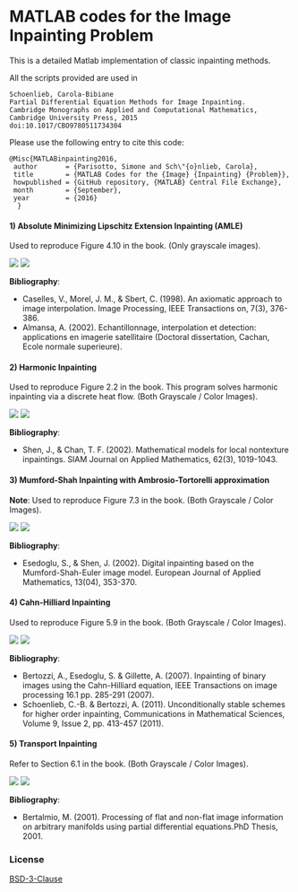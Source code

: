 # MATLAB codes for the Image Inpainting Problem
This is a detailed Matlab implementation of classic inpainting methods.

All the scripts provided are used in

```
Schoenlieb, Carola-Bibiane
Partial Differential Equation Methods for Image Inpainting.
Cambridge Monographs on Applied and Computational Mathematics,
Cambridge University Press, 2015
doi:10.1017/CBO9780511734304
```

Please use the following entry to cite this code:

```
@Misc{MATLABinpainting2016,
 author       = {Parisotto, Simone and Sch\"{o}nlieb, Carola},
 title        = {MATLAB Codes for the {Image} {Inpainting} {Problem}},
 howpublished = {GitHub repository, {MATLAB} Central File Exchange},
 month        = {September},
 year         = {2016}
  }
```

<h4>1) Absolute Minimizing Lipschitz Extension Inpainting (AMLE)</h4>

Used to reproduce Figure 4.10 in the book. (Only grayscale images).

<img src="https://raw.githubusercontent.com/simoneparisotto/MATLAB-Codes-for-the-Image-Inpainting-Problem/master/dataset/amle_clean.png"> <img src="https://raw.githubusercontent.com/simoneparisotto/MATLAB-Codes-for-the-Image-Inpainting-Problem/master/results/amle_output.png"> 
      
**Bibliography**:
- Caselles, V., Morel, J. M., & Sbert, C. (1998). An axiomatic approach to image interpolation. Image Processing, IEEE Transactions on, 7(3), 376-386.
- Almansa, A. (2002). Echantillonnage, interpolation et detection: applications en imagerie satellitaire (Doctoral dissertation, Cachan, Ecole normale superieure).

<h4>2) Harmonic Inpainting</h4>

Used to reproduce Figure 2.2 in the book. This program solves harmonic inpainting via a discrete heat flow. (Both Grayscale / Color Images).

<img src="https://raw.githubusercontent.com/simoneparisotto/MATLAB-Codes-for-the-Image-Inpainting-Problem/master/dataset/harmonic_input.png"> <img src="https://raw.githubusercontent.com/simoneparisotto/MATLAB-Codes-for-the-Image-Inpainting-Problem/master/results/harmonic_output.png"> 

**Bibliography**:
- Shen, J., & Chan, T. F. (2002). Mathematical models for local nontexture inpaintings. SIAM Journal on Applied Mathematics, 62(3), 1019-1043.

<h4>3) Mumford-Shah Inpainting with Ambrosio-Tortorelli approximation</h4>

**Note**: Used to reproduce Figure 7.3 in the book.  (Both Grayscale / Color Images).

<img src="https://raw.githubusercontent.com/simoneparisotto/MATLAB-Codes-for-the-Image-Inpainting-Problem/master/dataset/mumford_shah_input.png" witdh=45%> <img src="https://raw.githubusercontent.com/simoneparisotto/MATLAB-Codes-for-the-Image-Inpainting-Problem/master/results/mumford_shah_output.png" witdh=45%> 

**Bibliography**: 
- Esedoglu, S., & Shen, J. (2002). Digital inpainting based on the Mumford-Shah-Euler image model. European Journal of Applied Mathematics, 13(04), 353-370.

<h4>4) Cahn-Hilliard Inpainting</h4>

Used to reproduce Figure 5.9 in the book.  (Both Grayscale / Color Images).

<img src="https://raw.githubusercontent.com/simoneparisotto/MATLAB-Codes-for-the-Image-Inpainting-Problem/master/dataset/cahn_hilliard_input.png"> <img src="https://raw.githubusercontent.com/simoneparisotto/MATLAB-Codes-for-the-Image-Inpainting-Problem/master/results/cahn_hilliard_output.png"> 

**Bibliography**: 
- Bertozzi, A., Esedoglu, S. & Gillette, A. (2007). Inpainting of binary images using the Cahn-Hilliard equation, IEEE Transactions on image processing 16.1 pp. 285-291 (2007).
- Schoenlieb, C.-B. & Bertozzi, A. (2011). Unconditionally stable schemes for higher order inpainting, Communications in Mathematical Sciences, Volume 9, Issue 2, pp. 413-457 (2011).

<h4>5) Transport Inpainting</h4>

Refer to Section 6.1 in the book. (Both Grayscale / Color Images).

<img src="https://raw.githubusercontent.com/simoneparisotto/MATLAB-Codes-for-the-Image-Inpainting-Problem/master/dataset/transport_input.png" witdh=45%> <img src="https://raw.githubusercontent.com/simoneparisotto/MATLAB-Codes-for-the-Image-Inpainting-Problem/master/results/transport_output.png" witdh=45%> 

**Bibliography**:
- Bertalmio, M. (2001). Processing of flat and non-flat image information on arbitrary manifolds using partial differential equations.PhD Thesis, 2001.

### License
[BSD-3-Clause](https://opensource.org/licenses/BSD-3-Clause)
